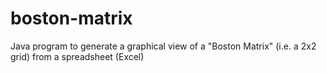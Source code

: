 # boston-matrix
Java program to generate a graphical view of a "Boston Matrix" (i.e. a 2x2 grid) from a spreadsheet (Excel)

